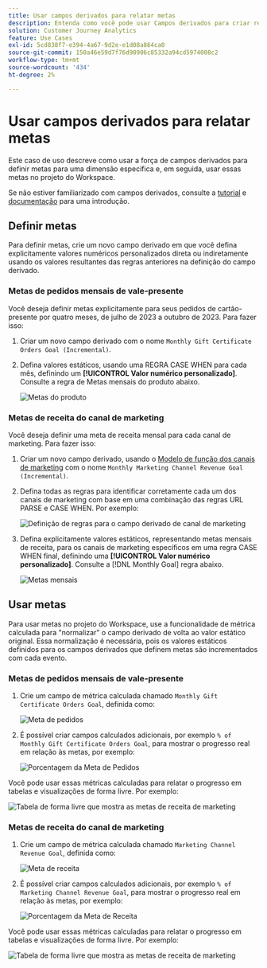 ```yaml
---
title: Usar campos derivados para relatar metas
description: Entenda como você pode usar Campos derivados para criar relatórios sobre metas (destinos) nos seus projetos do Workspace.
solution: Customer Journey Analytics
feature: Use Cases
exl-id: 5cd838f7-e394-4a67-9d2e-e1d08a864ca0
source-git-commit: 150a46e59d7f76d90906c85332a94cd5974008c2
workflow-type: tm+mt
source-wordcount: '434'
ht-degree: 2%

---
```


# Usar campos derivados para relatar metas

Este caso de uso descreve como usar a força de campos derivados para definir metas para uma dimensão específica e, em seguida, usar essas metas no projeto do Workspace.

Se não estiver familiarizado com campos derivados, consulte a [tutorial](https://experienceleague.adobe.com/docs/customer-journey-analytics-learn/tutorials/data-views/derived-fields-in-cja.html?lang=en) e [documentação](../data-views/derived-fields/derived-fields.md) para uma introdução.


## Definir metas

Para definir metas, crie um novo campo derivado em que você defina explicitamente valores numéricos personalizados direta ou indiretamente usando os valores resultantes das regras anteriores na definição do campo derivado.


### Metas de pedidos mensais de vale-presente

Você deseja definir metas explicitamente para seus pedidos de cartão-presente por quatro meses, de julho de 2023 a outubro de 2023. Para fazer isso:

1. Criar um novo campo derivado com o nome `Monthly Gift Certificate Orders Goal (Incremental)`.

1. Defina valores estáticos, usando uma REGRA CASE WHEN para cada mês, definindo um **[!UICONTROL Valor numérico personalizado]**. Consulte a regra de Metas mensais do produto abaixo.

   ![Metas do produto](assets/goals-derived-field-product-goals-1.png)


### Metas de receita do canal de marketing

Você deseja definir uma meta de receita mensal para cada canal de marketing. Para fazer isso:

1. Criar um novo campo derivado, usando o [Modelo de função dos canais de marketing](/help/data-views/derived-fields/derived-fields.md#marketing-channels) com o nome `Monthly Marketing Channel Revenue Goal (Incremental)`.

1. Defina todas as regras para identificar corretamente cada um dos canais de marketing com base em uma combinação das regras URL PARSE e CASE WHEN. Por exemplo:

   ![Definição de regras para o campo derivado de canal de marketing](assets/goals-derived-field-marketing-channel-1.png)

1. Defina explicitamente valores estáticos, representando metas mensais de receita, para os canais de marketing específicos em uma regra CASE WHEN final, definindo uma **[!UICONTROL Valor numérico personalizado]**. Consulte a [!DNL Monthly Goal] regra abaixo.

   ![Metas mensais](assets/goals-derived-field-marketing-channel-2.png)



## Usar metas

Para usar metas no projeto do Workspace, use a funcionalidade de métrica calculada para &quot;normalizar&quot; o campo derivado de volta ao valor estático original. Essa normalização é necessária, pois os valores estáticos definidos para os campos derivados que definem metas são incrementados com cada evento.

### Metas de pedidos mensais de vale-presente

1. Crie um campo de métrica calculada chamado `Monthly Gift Certificate Orders Goal`, definida como:

   ![Meta de pedidos](assets/calculated-metric-ordersgoals.png)

1. É possível criar campos calculados adicionais, por exemplo `% of Monthly Gift Certificate Orders Goal`, para mostrar o progresso real em relação às metas, por exemplo:

   ![Porcentagem da Meta de Pedidos](assets/calculated-metric-ordersgoalspercent.png)

Você pode usar essas métricas calculadas para relatar o progresso em tabelas e visualizações de forma livre. Por exemplo:

![Tabela de forma livre que mostra as metas de receita de marketing](assets/freeform-table-product-order-goals.png)


### Metas de receita do canal de marketing

1. Crie um campo de métrica calculada chamado `Marketing Channel Revenue Goal`, definida como:

   ![Meta de receita](assets/calculated-metric-revenuegoals.png)

1. É possível criar campos calculados adicionais, por exemplo `% of Marketing Channel Revenue Goal`, para mostrar o progresso real em relação às metas, por exemplo:

   ![Porcentagem da Meta de Receita](assets/calculated-metric-revenuegoalspercent.png)

Você pode usar essas métricas calculadas para relatar o progresso em tabelas e visualizações de forma livre. Por exemplo:

![Tabela de forma livre que mostra as metas de receita de marketing](assets/freeform-table-marketing-channel-revenue-goals.png)
